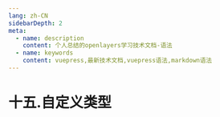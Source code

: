 ```yaml
---
lang: zh-CN
sidebarDepth: 2
meta:
  - name: description
    content: 个人总结的openlayers学习技术文档-语法
  - name: keywords
    content: vuepress,最新技术文档,vuepress语法,markdown语法
---
```


# 十五.自定义类型
